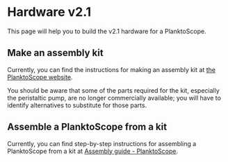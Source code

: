 # Hardware v2.1

This page will help you to build the v2.1 hardware for a PlanktoScope.

## Make an assembly kit

Currently, you can find the instructions for making an assembly kit at [the PlanktoScope website](https://www.planktoscope.org/replicate/get-your-kit).

You should be aware that some of the parts required for the kit, especially the peristaltic pump, are no longer commercially available; you will have to identify alternatives to substitute for those parts.

## Assemble a PlanktoScope from a kit

Currently, you can find step-by-step instructions for assembling a PlanktoScope from a kit at [Assembly guide - PlanktoScope](https://planktoscope.readthedocs.io/en/latest/assembly_guide/).
